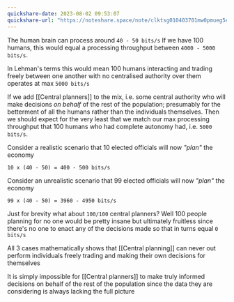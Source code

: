 ```yaml
---
quickshare-date: 2023-08-02 09:53:07
quickshare-url: "https://noteshare.space/note/clktsg010403701mw0pmueg5e#2uN6V/VJl6nYccUYeMDqElF7zKPgZL9EWk1m8R23BeE"
---
```

The human brain can process around `40 - 50 bits/s`
If we have 100 humans, this would equal a processing throughput between `4000 - 5000 bits/s`.

In Lehman's terms this would mean 100 humans interacting and trading freely between one another with no centralised authority over them operates at max `5000 bits/s`


If we add [[Central planners]] to the mix, i.e. some central authority who will make decisions _on behalf_ of the rest of the population; presumably for the betterment of all the humans rather than the individuals themselves. Then we should expect for the very least that we match our max processing throughput that 100 humans who had complete autonomy had, i.e. `5000 bits/s`.

Consider a realistic scenario that 10 elected officials will now _"plan"_ the economy
```
10 x (40 - 50) = 400 - 500 bits/s
```
Consider an unrealistic scenario that 99 elected officials will now _"plan"_ the economy
```
99 x (40 - 50) = 3960 - 4950 bits/s
```
Just for brevity what about `100/100` central planners?
Well 100 people planning for no one would be pretty insane but ultimately fruitless since there's no one to enact any of the decisions made so that in turns equal `0 bits/s`

All 3 cases mathematically shows that [[Central planning]] can never out perform individuals freely trading and making their own decisions for themselves


It is simply impossible for [[Central planners]] to make truly informed decisions on behalf of the rest of the population since the data they are considering is always lacking the full picture

